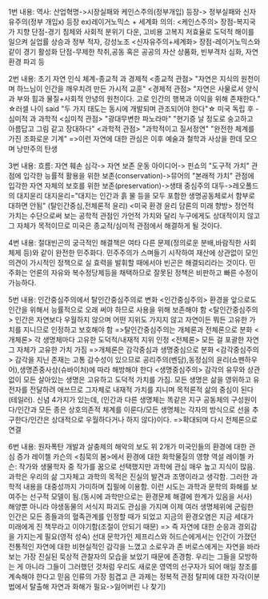 1번 내용: 
역사: 산업혁명->시장실패와 케인스주의(정부개입) 등장-> 정부실패와 신자유주의(정부 개입x) 등장 ex)레이거노믹스 + 세계화
의의: 
<케인스주의>
장점-복지국가 지향
단점-경기 침체와 사회적 분위기 다운, 고비용 고복지 저효율로 도덕적 해이를 일으켜 실업률 상승과 정부 적자, 강성노조
<신자유주의+세계화>
장점-레이거노믹스와 같이 경기 활성화
단점-무제한 착취,공동 혹은 공공의 자산 상품화, 빈부격차 심화, 자연환경 파괴 등

2번 내용: 
초기 자연 인식 체계-종교적 과 경제적
<종교적 관점>
"자연은 지식의 원천이며 하느님이 인간을 깨우치려 만든 가시적 교훈"
<경제적 관점>
"자연은 사물로서 양식과 부와 힘과 물질+사회적 안녕의 원천이다. 고로 인간의 행복과 이익을 위해 존재한다."
☆러셀 나이 said "두 가지 태도는 동시에 개발되며 관조되어야 한다"☆
미국 독립 후 - 심미적 과 과학적
<심미적 관점>
"광대무변한 파노라마"
"현기증 날 정도로 숭고하고 아름답고 그림 같고 장대하다"
<과학적 관점>
"과학적이고 질서정연"
"완전한 체계를 가진 조화로운 기계"
=>이런 자연에 대한 관심은 이후 예술과 철학과 사상을 한데 모으며 낭만주의 탄생

3번 내용:
흐름: 자연 훼손 심각-> 자연 보존 운동 아이디어-> 핀쇼의 "도구적 가치" 관점에 입각한 능률적 활용을 위한 보존(conservation)->뮤어의 "본래적 가치" 관점에 입각한 자연 자체의 보호를 위한 보존(preservation)->생태 중심주의 대두->레오폴드의 대지윤리
대지윤리="대지는 인간과 흙 물 등을 모두 포함한 생명공동체로서 함부로 대하면 안됨"
(탈인간중심,전체론적 윤리)
<미국 환경 윤리 담론의 미래 향방>
정언적 가치는 수단으로써 보는 공학적 관점인 가언적 가치와 달리 누구에게도 상대적이지 않고 그 자체가 목적이므로 미국은 종교적/심미적 관점에서 해결하게 될 것이다.

4번 내용:
절대빈곤의 궁극적인 해결책은 여타 다른 문제(정의로운 분배,바람직한 사회체제 등)와 같이 완전한 민주화다. 민주주의가 스며들기 시작하여 재산에 상관없이 모인 의견이 가시적인 정책으로 실 효력을 발휘할 때에서야 빈곤은 해결되리라는 것이다. 민주화는 언론의 자유와 복수정당제등을 채택하므로 잘못된 정책은 비판하고 빠른 수정이 가능하다.

5번 내용:
인간중심주의에서 탈인간중심주의로 변화
<인간중심주의>
환경을 앞으로도 인간을 위해서 능률적으로 오래 써야 하므로 사용을 위해 보존해야 함
<탈인간중심주의>
인간은 자연보다 우월하지 않으며 어떤 지위도 가지지 않고 자연이든 뭐든 고유한 가치를 지니므로 인정하고 보호해야 함
=>탈인간중심주의는 개체론과 전체론으로 분화
<개체론>
각 생명체마다 고유한 도덕적/내재적 지위 인정
<전체론>
모든 걸 포괄한 자연 그 자체가 고유한 가치 가짐
=>개체론은 감각중심과 생명중심으로 분화
<감각중심주의>
감각을 지닌 존재는 고통 감수성이 있으므로 공리주의(벤담),동정심의 윤리(쇼펜하우어),생명존중사상(슈바이처)에 따라 해방해야 한다
<생명중심주의>
감각의 유무와 상관없이 모든 살아있는 생명은 고유하고 도덕적 가치를 가짐. 모든 생명은 삶을 영위하고 유전자를 전달하려 애쓰므로 그자체로 내재적 가치를 지니며 목적론적 삶의 중심이 된다(테일러). 신념 4가지가 있는데, (인간과 다른 생명체는 똑같은 지구 공동체의 구성원이다/인간과 모든 종은 상호의존적 체계를 이룬다/모든 생명체는 각자의 방식으로 선을 추구한다/인간은 상대적으로 우월하다거나 하지 않다)이다.
=>확대되며 다시 전체론으로 연결

6번 내용:
원자폭탄 개발과 살충제의 해악의 보도
위 2개가 미국인들의 환경에 대한 관심 증가
레이첼 카슨의 <침묵의 봄>에서 환경에 대한 화학물질의 영향 역설
레이첼 카슨: 작가와 생물학자 중 작가를 꿈으로 선택했지만 과학에 관심 매우 높고 지식이 많음. 과학은 우리의 삶 그자체고 과학의 목적은 진실의 발견과 조명이라고 생각함. 그러한 과학적 내용을 대중성까지 가미하며 집필에 이용함. 이런 시도는 과학과 문학의 화해를 보여주는 선구적 모델이 됨.(동시에 과학만으로는 환경문제 해결에 한계가 있음을 서사)
해양뿐 아니라 야생동물의 서식지 파괴도 관심을 가지며 이제 여러 생명체위에 군림한 인간은 모든 종들과의 혈족관계를 인정할 때가 되었고 지금의 환경오염은 지금 세대가 미래에게 진 책무라고 이야기함(조절이 안되기 때문)
=> 즉 자연에 대한 순응과 경외감을 가지는게 필요(영적 성숙)
선대 문학가인 제프리스와 허드슨에게서는 인간이 가졌던 전통적인 자연에 대한 비현실적인 감각을 느꼈고 소로우과 존 버로스에게는 자연을 바라보는 가장 진실된 묵상적 관찰자의 모습을 보았기 때문에 존경함.
우리는 그들을 모방하는 게 아니라 그들이 그러했던 것처럼 우리도 새로운 영역의 선구자가 되어 매일 창조를 계속해야 한다고 믿음
인류의 가장 힘겹고 큰 과제는 정복적 관점 탈피에 대한 자각(이분법에서 탈출해 자연과 화해가 필요->잃어버린 나 찾기)